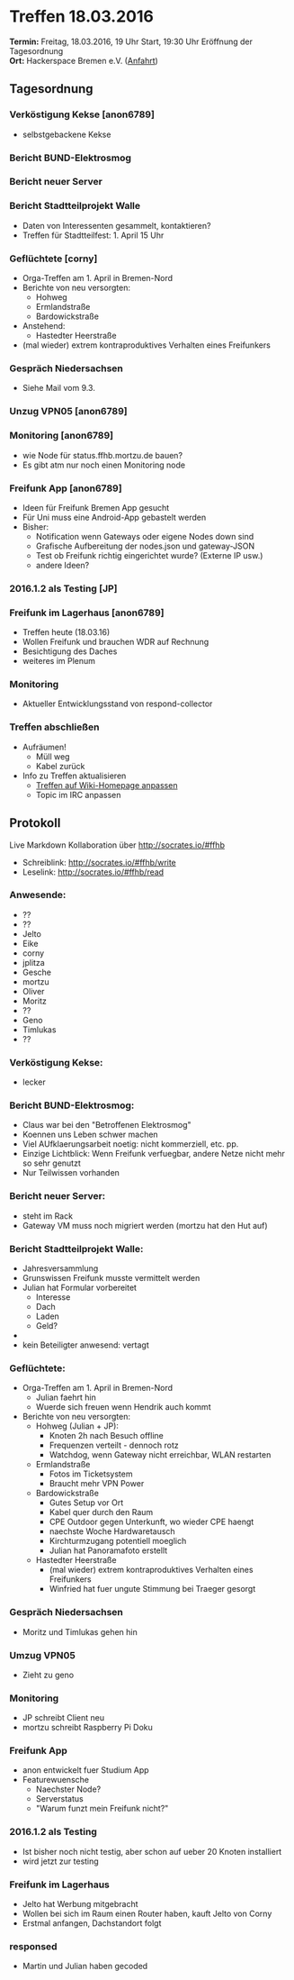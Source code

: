 # Treffen 18.03.2016
**Termin:** Freitag, 18.03.2016, 19 Uhr Start, 19:30 Uhr Eröffnung der Tagesordnung  
**Ort:** Hackerspace Bremen e.V. ([Anfahrt](https://www.hackerspace-bremen.de/anfahrt/))

## Tagesordnung

### Verköstigung Kekse [anon6789]
* selbstgebackene Kekse 

### Bericht BUND-Elektrosmog

### Bericht neuer Server

### Bericht Stadtteilprojekt Walle
* Daten von Interessenten gesammelt, kontaktieren?
* Treffen für Stadtteilfest: 1. April 15 Uhr

### Geflüchtete [corny]

* Orga-Treffen am 1. April in Bremen-Nord
* Berichte von neu versorgten:
  * Hohweg
  * Ermlandstraße
  * Bardowickstraße
* Anstehend:
  * Hastedter Heerstraße
* (mal wieder) extrem kontraproduktives Verhalten eines Freifunkers

### Gespräch Niedersachsen

* Siehe Mail vom 9.3.

### Unzug VPN05 [anon6789]

### Monitoring [anon6789]
* wie Node für status.ffhb.mortzu.de bauen?
* Es gibt atm nur noch einen Monitoring node

### Freifunk App [anon6789]
* Ideen für Freifunk Bremen App gesucht
* Für Uni muss eine Android-App gebastelt werden
* Bisher:
  * Notification wenn Gateways oder eigene Nodes down sind
  * Grafische Aufbereitung der nodes.json und gateway-JSON
  * Test ob Freifunk richtig eingerichtet wurde? (Externe IP usw.)
  * andere Ideen?

### 2016.1.2 als Testing [JP]

### Freifunk im Lagerhaus [anon6789]
* Treffen heute (18.03.16)
* Wollen Freifunk und brauchen WDR auf Rechnung
* Besichtigung des Daches
* weiteres im Plenum

### Monitoring

* Aktueller Entwicklungsstand von respond-collector

### Treffen abschließen
* Aufräumen!
  * Müll weg
  * Kabel zurück
* Info zu Treffen aktualisieren
  * [Treffen auf Wiki-Homepage anpassen](Home)
  * Topic im IRC anpassen

## Protokoll
Live Markdown Kollaboration über http://socrates.io/#ffhb
* Schreiblink: http://socrates.io/#ffhb/write
* Leselink: http://socrates.io/#ffhb/read

### Anwesende:
* ??
* ??
* Jelto
* Eike
* corny
* jplitza
* Gesche
* mortzu
* Oliver
* Moritz
* ??
* Geno
* Timlukas
* ??


### Verköstigung Kekse:
  * lecker

### Bericht BUND-Elektrosmog:
  * Claus war bei den "Betroffenen Elektrosmog"
  * Koennen uns Leben schwer machen
  * Viel AUfklaerungsarbeit noetig: nicht kommerziell, etc. pp.
  * Einzige Lichtblick: Wenn Freifunk verfuegbar, andere Netze nicht mehr so sehr genutzt
  * Nur Teilwissen vorhanden

### Bericht neuer Server:
  * steht im Rack
  * Gateway VM muss noch migriert werden (mortzu hat den Hut auf)


### Bericht Stadtteilprojekt Walle:
  * Jahresversammlung
  * Grunswissen Freifunk musste vermittelt werden
  * Julian hat Formular vorbereitet
    * Interesse
    * Dach
    * Laden
    * Geld?
  * 
  * kein Beteiligter anwesend: vertagt


### Geflüchtete:
  * Orga-Treffen am 1. April in Bremen-Nord
    * Julian faehrt hin
    * Wuerde sich freuen wenn Hendrik auch kommt
  * Berichte von neu versorgten:
    * Hohweg (Julian + JP):
      * Knoten 2h nach Besuch offline
      * Frequenzen verteilt - dennoch rotz
      * Watchdog, wenn Gateway nicht erreichbar, WLAN restarten
    * Ermlandstraße
      * Fotos im Ticketsystem
      * Braucht mehr VPN Power
    * Bardowickstraße
      * Gutes Setup vor Ort
      * Kabel quer durch den Raum
      * CPE Outdoor gegen Unterkunft, wo wieder CPE haengt
      * naechste Woche Hardwaretausch
      * Kirchturmzugang potentiell moeglich
      * Julian hat Panoramafoto erstellt
    * Hastedter Heerstraße
      * (mal wieder) extrem kontraproduktives Verhalten eines Freifunkers
      * Winfried hat fuer ungute Stimmung bei Traeger gesorgt
      
### Gespräch Niedersachsen
  * Moritz und Timlukas gehen hin

### Umzug VPN05
  * Zieht zu geno

### Monitoring
  * JP schreibt Client neu
  * mortzu schreibt Raspberry Pi Doku

### Freifunk App
  * anon entwickelt fuer Studium App
  * Featurewuensche
    * Naechster Node?
    * Serverstatus
    * "Warum funzt mein Freifunk nicht?"

### 2016.1.2 als Testing
  * Ist bisher noch nicht testig, aber schon auf ueber 20 Knoten installiert
  * wird jetzt zur testing

### Freifunk im Lagerhaus
   * Jelto hat Werbung mitgebracht
   * Wollen bei sich im Raum einen Router haben, kauft Jelto von Corny
   * Erstmal anfangen, Dachstandort folgt

### responsed
   * Martin und Julian haben gecoded
